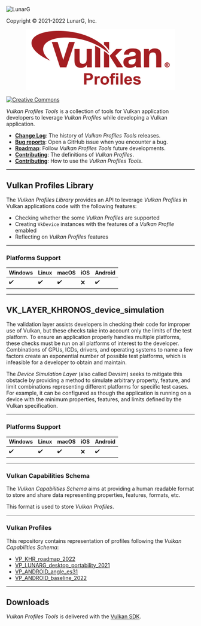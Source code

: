 <!-- markdownlint-disable MD041 -->
<p align="left"><img src="https://vulkan.lunarg.com/img/NewLunarGLogoBlack.png" alt="LunarG" width=263 height=113 /></p>
<p align="left">Copyright © 2021-2022 LunarG, Inc.</p>

<p align="center"><img src="./images/logo.png" width=400 /></p>

[![Creative Commons][3]][4]

[3]: https://i.creativecommons.org/l/by-nd/4.0/88x31.png "Creative Commons License"
[4]: https://creativecommons.org/licenses/by-nd/4.0/

*Vulkan Profiles Tools* is a collection of tools for Vulkan application developers to leverage *Vulkan Profiles* while developing a Vulkan application.

* **[Change Log](./CHANGELOG.md)**: The history of *Vulkan Profiles Tools* releases.
* **[Bug reports](https://github.com/LunarG/VulkanProfiles/issues)**: Open a GitHub issue when you encounter a bug.
* **[Roadmap](https://github.com/LunarG/VulkanProfiles/projects)**: Follow *Vulkan Profiles Tools* future developments.
* **[Contributing](./PROFILES.md)**: The definitions of *Vulkan Profiles*.
* **[Contributing](./TUTORIAL.md)**: How to use the *Vulkan Profiles Tools*.

--------------
## Vulkan Profiles Library

The *Vulkan Profiles Library* provides an API to leverage *Vulkan Profiles* in Vulkan applications code with the following features:
- Checking whether the some *Vulkan Profiles* are supported
- Creating `VkDevice` instances with the features of a *Vulkan Profile* emabled
- Reflecting on *Vulkan Profiles* features

--------------
### Platforms Support

| Windows            | Linux               | macOS              | iOS                | Android            |
| ------------------ | ------------------- | ------------------ | ------------------ | ------------------ |
| :heavy_check_mark: | :heavy_check_mark:  | :heavy_check_mark: | :x:                | :heavy_check_mark: |

--------------
## VK_LAYER_KHRONOS_device_simulation

The validation layer assists developers in checking their code for improper use of Vulkan, but
these checks take into account only the limits of the test platform. To ensure an application
properly handles multiple platforms, these checks must be run on all platforms of interest to the
developer. Combinations of GPUs, ICDs, drivers, and operating systems to name a few factors
create an exponential number of possible test platforms, which is infeasible for a developer to
obtain and maintain.

The *Device Simulation Layer* (also called Devsim) seeks to mitigate this obstacle by providing a
method to simulate arbitrary property, feature, and limit combinations representing different
platforms for specific test cases. For example, it can be configured as though the application is
running on a device with the minimum properties, features, and limits defined by the Vulkan
specification.

--------------
### Platforms Support

| Windows            | Linux               | macOS              | iOS                | Android            |
| ------------------ | ------------------- | ------------------ | ------------------ | ------------------ |
| :heavy_check_mark: | :heavy_check_mark:  | :heavy_check_mark: | :x:                | :heavy_check_mark: |

--------------
### Vulkan Capabilities Schema

The *Vulkan Capabilities Schema* aims at providing a human readable format to store and share data representing properties, features, formats, etc.

This format is used to store *Vulkan Profiles*.

--------------
### Vulkan Profiles

This repository contains representation of profiles following the *Vulkan Capabilities Schema*:
- [VP_KHR_roadmap_2022](./profiles/VP_KHR_roadmap_2022.json)
- [VP_LUNARG_desktop_portability_2021](./profiles/VP_LUNARG_desktop_portability_2021.json)
- [VP_ANDROID_angle_es31](./profiles/VP_ANDROID_angle_es31.json)
- [VP_ANDROID_baseline_2022](./profiles/VP_ANDROID_baseline_2022.json)

--------------
## Downloads

*Vulkan Profiles Tools* is delivered with the [Vulkan SDK](https://vulkan.lunarg.com/sdk/home).


